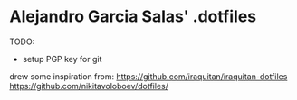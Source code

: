 # Alejandro Garcia Salas' .dotfiles

TODO:
* setup PGP key for git

drew some inspiration from:
https://github.com/iraquitan/iraquitan-dotfiles
https://github.com/nikitavoloboev/dotfiles/
